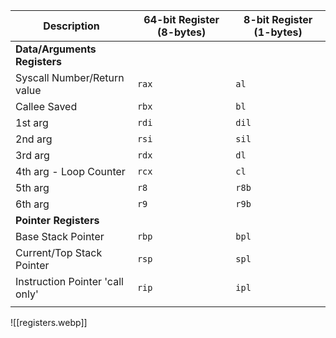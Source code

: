 
| Description                     | 64-bit Register (8-bytes) | 8-bit Register (1-bytes) |
| ------------------------------- | ------------------------- | ------------------------ |
| **Data/Arguments Registers**    |                           |                          |
| Syscall Number/Return value     | `rax`                     | `al`                     |
| Callee Saved                    | `rbx`                     | `bl`                     |
| 1st arg                         | `rdi`                     | `dil`                    |
| 2nd arg                         | `rsi`                     | `sil`                    |
| 3rd arg                         | `rdx`                     | `dl`                     |
| 4th arg - Loop Counter          | `rcx`                     | `cl`                     |
| 5th arg                         | `r8`                      | `r8b`                    |
| 6th arg                         | `r9`                      | `r9b`                    |
| **Pointer Registers**           |                           |                          |
| Base Stack Pointer              | `rbp`                     | `bpl`                    |
| Current/Top Stack Pointer       | `rsp`                     | `spl`                    |
| Instruction Pointer 'call only' | `rip`                     | `ipl`                    |
|                                 |                           |                          |
![[registers.webp]]